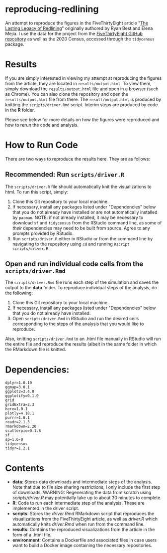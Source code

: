 # reproducing-redlining
An attempt to reproduce the figures in the FiveThirtyEight article "[The Lasting Legacy of Redlining](https://projects.fivethirtyeight.com/redlining/)" originally authored by Ryan Best and Elena Mejía. I use the data for the project from the [FiveThirtyEight GitHub repository](https://github.com/fivethirtyeight/data/tree/master/redlining) as well as the 2020 Census, accessed through the `tidycensus` package.

# Results
If you are simply interested in viewing my attempt at reproducing the figures from the article, they are located in `results/output.html`. To view them, simply download the `results/output.html` file and open in a browser (such as Chrome). You can also clone the repository and open the `results/output.html` file from there. The `result/output.html` is produced by knitting the `scripts/driver.Rmd` script. Interim steps are produced by code in the **R** folder. 

Please see below for more details on how the figures were reproduced and how to rerun the code and analysis.

# How to Run Code

There are two ways to reproduce the results here. They are as follows:

## Recommended: Run `scripts/driver.R`

The `scripts/driver.R` file should automatically knit the visualizations to html. To run this script, simply:

1. Clone this Git repository to your local machine.
2. If necessary, install any packages listed under "Dependencies" below that you do not already have installed or are not automatically installed by `pacman`. NOTE: if not already installed, it may be necessary to download `sf` and `tidycensus` from the RStudio command line, as some of *their* dependencies may need to be built from source. Agree to any prompts provided by RStudio.
3. Run `scripts/driver.R` either in RStudio or from the command line by navigating to the repository using `cd` and running `Rscript scripts/driver.R`


## Open and run individual code cells from the `scripts/driver.Rmd`

The `scripts/driver.Rmd` file runs each step of the simulation and saves the output to the **data** folder. To reproduce individual steps of the analysis, do the following:

1. Clone this Git repository to your local machine.
2. If necessary, install any packages listed under "Dependencies" below that you do not already have installed.
3. Open `scripts/driver.Rmd` in RStudio and run the desired cells corresponding to the steps of the analysis that you would like to reproduce.

Also, knitting `scripts/driver.Rmd` to an .html file manually in RStudio will run the entire file and reproduce the results (albeit in the same folder in which the RMarkdown file is knitted.

# Dependencies:
```
dplyr=1.0.10
ggmap=3.0.1
ggplot2=3.4.0
ggplotify=0.1.0
grid
gridExtra=2.3
here=1.0.1
plotly=4.10.1
purrr=1.0.1
readr=2.1.3
rmarkdown=2.20
scatterpie=0.1.8
sf
sp=1.6-0
tidycensus
tidyr=1.2.1

```

# Contents

- **data**: Stores data downloads and intermediate steps of the analysis. Note that due to file size sharing restrictions, I only include the first step of downloads. WARNING: Regenerating the data from scratch using *scripts/driver.R* may potentially take up to about 30 minutes to complete.
- **R**: Code to run each intermediate step of the analysis. These are implemented in the driver script.
- **scripts**: Stores the *driver.Rmd* RMarkdown script that reproduces the visualizations from the FiveThirtyEight article, as well as *driver.R* which automatically knits *driver.Rmd* when run from the command line.
- **results**: Contains the reproduced visualizations from the article in the form of a .html file.
- **environment**: Contains a Dockerfile and associated files in case users want to build a Docker image containing the necessary repositories.
